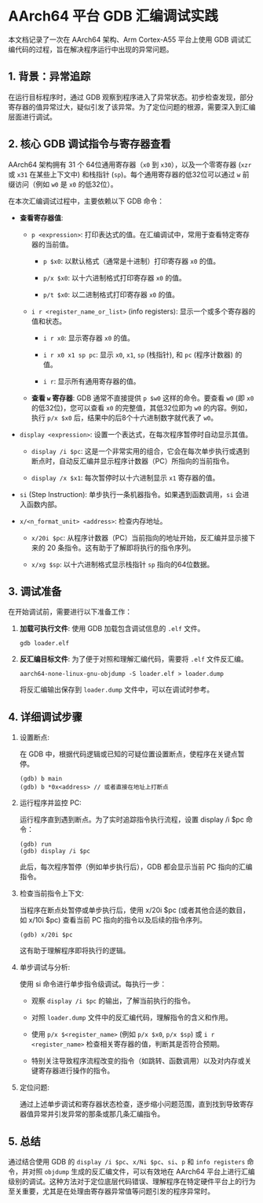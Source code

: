 # AArch64 平台 GDB 汇编调试实践

本文档记录了一次在 AArch64 架构、Arm Cortex-A55 平台上使用 GDB 调试汇编代码的过程，旨在解决程序运行中出现的异常问题。

## 1. 背景：异常追踪

在运行目标程序时，通过 GDB 观察到程序进入了异常状态。初步检查发现，部分寄存器的值异常过大，疑似引发了该异常。为了定位问题的根源，需要深入到汇编层面进行调试。

## 2. 核心 GDB 调试指令与寄存器查看

AArch64 架构拥有 31 个 64位通用寄存器（`x0` 到 `x30`），以及一个零寄存器 (`xzr` 或 `x31` 在某些上下文中) 和栈指针 (`sp`)。每个通用寄存器的低32位可以通过 `w` 前缀访问（例如 `w0` 是 `x0` 的低32位）。

在本次汇编调试过程中，主要依赖以下 GDB 命令：

- **查看寄存器值**:
    
    - `p <expression>`: 打印表达式的值。在汇编调试中，常用于查看特定寄存器的当前值。
        
        - `p $x0`: 以默认格式（通常是十进制）打印寄存器 `x0` 的值。
            
        - `p/x $x0`: 以十六进制格式打印寄存器 `x0` 的值。
            
        - `p/t $x0`: 以二进制格式打印寄存器 `x0` 的值。
            
    - `i r <register_name_or_list>` (info registers): 显示一个或多个寄存器的值和状态。
        
        - `i r x0`: 显示寄存器 `x0` 的值。
            
        - `i r x0 x1 sp pc`: 显示 `x0`, `x1`, `sp` (栈指针), 和 `pc` (程序计数器) 的值。
            
        - `i r`: 显示所有通用寄存器的值。
            
    - **查看 `w` 寄存器**: GDB 通常不直接提供 `p $w0` 这样的命令。要查看 `w0` (即 `x0` 的低32位)，您可以查看 `x0` 的完整值，其低32位即为 `w0` 的内容。例如，执行 `p/x $x0` 后，结果中的后8个十六进制数字就代表了 `w0`。
        
- `display <expression>`: 设置一个表达式，在每次程序暂停时自动显示其值。
    
    - `display /i $pc`: 这是一个非常实用的组合，它会在每次单步执行或遇到断点时，自动反汇编并显示程序计数器（PC）所指向的当前指令。
        
    - `display /x $x1`: 每次暂停时以十六进制显示 `x1` 寄存器的值。
        
- `si` (Step Instruction): 单步执行一条机器指令。如果遇到函数调用，`si` 会进入函数内部。
    
- `x/<n_format_unit> <address>`: 检查内存地址。
    
    - `x/20i $pc`: 从程序计数器（PC）当前指向的地址开始，反汇编并显示接下来的 20 条指令。这有助于了解即将执行的指令序列。
        
    - `x/xg $sp`: 以十六进制格式显示栈指针 `sp` 指向的64位数据。
        

## 3. 调试准备

在开始调试前，需要进行以下准备工作：

1. **加载可执行文件**: 使用 GDB 加载包含调试信息的 `.elf` 文件。
    
    ```
    gdb loader.elf
    ```
    
2. **反汇编目标文件**: 为了便于对照和理解汇编代码，需要将 `.elf` 文件反汇编。
    
    ```
    aarch64-none-linux-gnu-objdump -S loader.elf > loader.dump
    ```
    
    将反汇编输出保存到 `loader.dump` 文件中，可以在调试时参考。
    

## 4. 详细调试步骤

1. 设置断点:
    
    在 GDB 中，根据代码逻辑或已知的可疑位置设置断点，使程序在关键点暂停。
    
    ```
    (gdb) b main
    (gdb) b *0x<address> // 或者直接在地址上打断点
    ```
    
2. 运行程序并监控 PC:
    
    运行程序直到遇到断点。为了实时追踪指令执行流程，设置 display /i $pc 命令：
    
    ```
    (gdb) run
    (gdb) display /i $pc
    ```
    
    此后，每次程序暂停（例如单步执行后），GDB 都会显示当前 PC 指向的汇编指令。
    
3. 检查当前指令上下文:
    
    当程序在断点处暂停或单步执行后，使用 x/20i $pc (或者其他合适的数目，如 x/10i $pc) 查看当前 PC 指向的指令以及后续的指令序列。
    
    ```
    (gdb) x/20i $pc
    ```
    
    这有助于理解程序即将执行的逻辑。
    
4. 单步调试与分析:
    
    使用 si 命令进行单步指令级调试。每执行一步：
    
    - 观察 `display /i $pc` 的输出，了解当前执行的指令。
        
    - 对照 `loader.dump` 文件中的反汇编代码，理解指令的含义和作用。
        
    - 使用 `p/x $<register_name>` (例如 `p/x $x0`, `p/x $sp`) 或 `i r <register_name>` 检查相关寄存器的值，判断其是否符合预期。
        
    - 特别关注导致程序流程改变的指令（如跳转、函数调用）以及对内存或关键寄存器进行操作的指令。
        
5. 定位问题:
    
    通过上述单步调试和寄存器状态检查，逐步缩小问题范围，直到找到导致寄存器值异常并引发异常的那条或那几条汇编指令。
    

## 5. 总结

通过结合使用 GDB 的 `display /i $pc`、`x/Ni $pc`、`si`、`p` 和 `info registers` 命令，并对照 `objdump` 生成的反汇编文件，可以有效地在 AArch64 平台上进行汇编级别的调试。这种方法对于定位底层代码错误、理解程序在特定硬件平台上的行为至关重要，尤其是在处理由寄存器异常值等问题引发的程序异常时。
